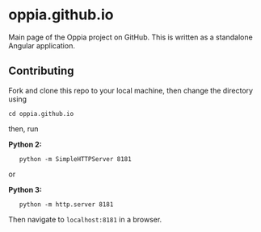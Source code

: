 # oppia.github.io

Main page of the Oppia project on GitHub. This is written as a standalone
Angular application.

## Contributing

Fork and clone this repo to your local machine, then change the directory using
```
cd oppia.github.io 
```
then, run

**Python 2:**
```
   python -m SimpleHTTPServer 8181
```

or

**Python 3:**
```
   python -m http.server 8181
```

Then navigate to `localhost:8181` in a browser.
